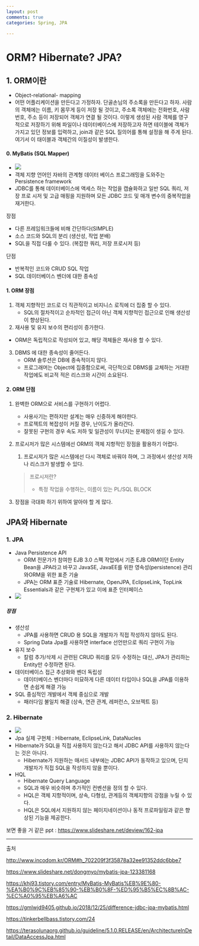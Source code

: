 ```yaml
---
layout: post
comments: true
categories: Spring, JPA

---
```


# ORM? Hibernate? JPA?

## 1. ORM이란

- Object-relational- mapping
- 어떤 어플리케이션을 만든다고 가정하자. 단골손님의 주소록을 만든다고 하자. 사람의 객체에는 이름, 키 몸무게 등이 저장 될 것이고, 주소록 객체에는 전화번호, 사람 번호, 주소 등이 저장되어 객체가 연결 될 것이다. 이렇게 생성된 사람 객체를 영구적으로 저장하기 위해 파일이나 데이터베이스에 저장하고자 하면 테이블에 객체가 가지고 있던 정보를 입력하고, join과 같은 SQL 질의어를 통해 설정을 해 주게 된다. 여기서 이 태이블과 객체간의 이질성이 발생한다.



#### 0. MyBatis (SQL Mapper)

- ![](https://terasolunaorg.github.io/guideline/5.1.0.RELEASE/en/_images/DataAccessMyBatis3Scope.png)
- 객체 지향 언어인 자바의 관계형 데이터 베이스 프로그래밍을 도와주는 Persistence framework
- JDBC를 통해 데이터베이스에 액세스 하는 작업을 캡슐화하고 일반 SQL 쿼리, 저장 프로 시저 및 고급 매핑을 지원하며 모든 JDBC 코드 및 매개 변수의 중복작업을 재거한다. 

장점
- 다른 프레임워크들에 비해 간단하다(SIMPLE)
- 소스 코드와 SQL의 분리 (생산성, 작업 분배)
- SQL을 직접 다룰 수 있다. (복잡한 쿼리, 저장 프로시저 등)

단점
- 반복적인 코드와 CRUD SQL 작업
- SQL 데이터베이스 벤더에 대한 종속성



#### 1. ORM 장점

1. 객체 지향적인 코드로 더 직관적이고 비지니스 로직에 더 집중 할 수 있다.	
   - SQL의 절차적이고 순차적인 접근이 아닌 객체 지향적인 접근으로 인해 생산성이 향상된다.
2.  재사용 및 유지 보수의 편리성이 증가한다.
   - ORM은 독립적으로 작성되어 있고, 해당 객체들은 재사용 할 수 있다.
3. DBMS 에 대한 종속성이 줄어든다.
   - ORM 솔루션은 DB에 종속적이지 않다.
   - 프로그래머는 Object에 집중함으로써, 극단적으로 DBMS를 교체하는 거대한 작업에도 비교적 적은 리스크와 시간이 소요된다.

#### 2. ORM 단점

1. 완벽한 ORM으로 서비스를 구현하기 어렵다.

   - 사용사기는 편하지만 설계는 매우 신중하게 해야한다.
   - 프로젝트의 복잡성이 커질 경우, 난이도가 올라간다.
   - 잘못된 구현의 경우 속도 저하 및 일관성이 무너지는 문제점이 생길 수 있다.

2. 프로시저가 많은 시스템에선 ORM의 객체 지항적인 장점을 활용하기 어렵다.

   1. 프로시저가 많은 시스템에선 다시 객체로 바꿔야 하며, 그 과정에서 생산성 저하나 리스크가 발생할 수 있다.

   > 프로시저란? 
   >
   > - 특정 작업을 수행하는, 이름이 있는 PL/SQL BLOCK

3. 장점을 극대화 하기 위하여 알아야 할 게 많다.



## JPA와 Hibernate

### 1. JPA

- Java Persistence API
  - ORM 전문가가 참여한 EJB 3.0 스펙 작업에서 기존 EJB ORM이던 Entity Bean을 JPA라고 바꾸고 JavaSE, JavaEE를 위한 영속성(persistence) 관리와ORM을 위한 표준 기술
  -  JPA는 ORM 표준 기술로 Hibernate, OpenJPA, EclipseLink, TopLink Essentials과 같은 구현체가 있고 이에 표준 인터페이스
- ![](https://terasolunaorg.github.io/guideline/5.1.0.RELEASE/en/_images/dataaccess_jpa.png)

##### 장점

- 생산성
  - JPA를 사용하면 CRUD 용 SQL을 개발자가 직접 작성하지 않아도 된다.
  - Spring Data Jpa를 사용하면 interface 선언만으로 쿼리 구현이 가능
- 유지 보수
  - 칼럼 추가/삭제 시 관련된 CRUD 쿼리를 모두 수정하는 대신, JPA가 관리하는 Entity만 수정하면 된다.
- 데이터베이스 접근 추상화와 벤더 독립성
  - 데이터베이스 벤더마다 미묘하게 다른 데이터 타입이나 SQL을 JPA를 이용하면 손쉽게 해결 가능
- SQL 중심적인 개발에서 객체 중심으로 개발
  - 패러다임 불일치 해결 (상속, 연관 관계, 레퍼런스, 오브젝트 등)



### 2. Hibernate

- ![](https://gmlwjd9405.github.io/images/spring-framework/spring-hibernate-architecture.png)
- Jpa 실제 구현체 : Hibernate, EclipseLink, DataNucles
- Hibernate가 SQL을 직접 사용하지 않는다고 해서 JDBC API를 사용하지 않는다는 것은 아니다.
  - Hibernate가 지원하는 매서드 내부에는 JDBC API가 동작하고 있으며, 단지 개발자가 직접 SQL을 작성하지 않을 뿐이다.
- HQL
  - Hibernate Query Language
  - SQL과 매우 비슷하며 추가적인 컨벤션을 정의 할 수 있다.
  - HQL은 객체 지항적이며, 상속, 다형성, 관계등의 객체지향의 강점을 누릴 수 있다.
  - HQL은 SQL에서 지원하지 않는 페이지네이션이나 동적 프로파일링과 같은 향상된 기능을 제공한다.



보면 좋을 거 같은 ppt : https://www.slideshare.net/deview/162-jpa

---

출처

http://www.incodom.kr/ORM#h_702209f3f35878a32ee91352ddc6bbe7  

<https://www.slideshare.net/dongmyo/mybatis-jpa-123381168>

<https://khj93.tistory.com/entry/MyBatis-MyBatis%EB%9E%80-%EA%B0%9C%EB%85%90-%EB%B0%8F-%ED%95%B5%EC%8B%AC-%EC%A0%95%EB%A6%AC>

<https://gmlwjd9405.github.io/2018/12/25/difference-jdbc-jpa-mybatis.html>

<https://tinkerbellbass.tistory.com/24>

<https://terasolunaorg.github.io/guideline/5.1.0.RELEASE/en/ArchitectureInDetail/DataAccessJpa.html>